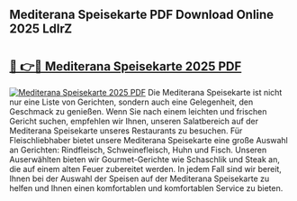 ## Mediterana Speisekarte PDF Download Online 2025 LdlrZ

# <h2><a href="http://gc63k8a.nevu.top/?p=Mediterana+Speisekarte">🔗 👉🔴 Mediterana Speisekarte 2025 PDF</a></h2>

[![Mediterana Speisekarte 2025 PDF](https://i.imgur.com/dBaPXMq.png)](http://gc63k8a.nevu.top/?p=Mediterana+Speisekarte)
Die Mediterana Speisekarte ist nicht nur eine Liste von Gerichten, sondern auch eine Gelegenheit, den Geschmack zu genießen. Wenn Sie nach einem leichten und frischen Gericht suchen, empfehlen wir Ihnen, unseren Salatbereich auf der Mediterana Speisekarte unseres Restaurants zu besuchen. Für Fleischliebhaber bietet unsere Mediterana Speisekarte eine große Auswahl an Gerichten: Rindfleisch, Schweinefleisch, Huhn und Fisch. Unseren Auserwählten bieten wir Gourmet-Gerichte wie Schaschlik und Steak an, die auf einem alten Feuer zubereitet werden. In jedem Fall sind wir bereit, Ihnen bei der Auswahl der Speisen auf der Mediterana Speisekarte zu helfen und Ihnen einen komfortablen und komfortablen Service zu bieten.
